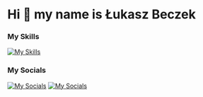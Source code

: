 Hi 👋 my name is Łukasz Beczek
================================

### My Skills

[![My Skills](https://skillicons.dev/icons?i=js,html,css,sass,gulp,vue,vite,nodejs,git,github,wordpress,ps,figma)]()


### My Socials

[![My Socials](https://skillicons.dev/icons?i=github)](https://github.com/rluki99)
[![My Socials](https://skillicons.dev/icons?i=linkedin)](https://www.linkedin.com/in/rluki99/)

